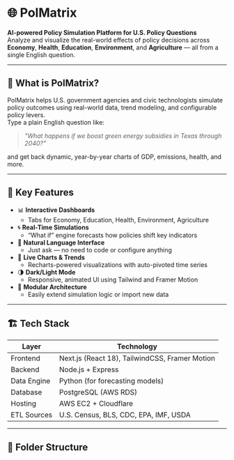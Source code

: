 # 🌐 PolMatrix

**AI-powered Policy Simulation Platform for U.S. Policy Questions**  
Analyze and visualize the real-world effects of policy decisions across **Economy**, **Health**, **Education**, **Environment**, and **Agriculture** — all from a single English question.

---

## 🧠 What is PolMatrix?

PolMatrix helps U.S. government agencies and civic technologists simulate policy outcomes using real-world data, trend modeling, and configurable policy levers.  
Type a plain English question like:

> _"What happens if we boost green energy subsidies in Texas through 2040?"_

and get back dynamic, year-by-year charts of GDP, emissions, health, and more.

---

## 🚀 Key Features

- 📊 **Interactive Dashboards**
  - Tabs for Economy, Education, Health, Environment, Agriculture
- 🌀 **Real-Time Simulations**
  - “What if” engine forecasts how policies shift key indicators
- 🧠 **Natural Language Interface**
  - Just ask — no need to code or configure anything
- 🎨 **Live Charts & Trends**
  - Recharts-powered visualizations with auto-pivoted time series
- 🌗 **Dark/Light Mode**
  - Responsive, animated UI using Tailwind and Framer Motion
- 🧩 **Modular Architecture**
  - Easily extend simulation logic or import new data

---

## 🏗️ Tech Stack

| Layer       | Technology |
|-------------|------------|
| Frontend    | Next.js (React 18), TailwindCSS, Framer Motion |
| Backend     | Node.js + Express |
| Data Engine | Python (for forecasting models) |
| Database    | PostgreSQL (AWS RDS) |
| Hosting     | AWS EC2 + Cloudflare |
| ETL Sources | U.S. Census, BLS, CDC, EPA, IMF, USDA |

---

## 📁 Folder Structure

